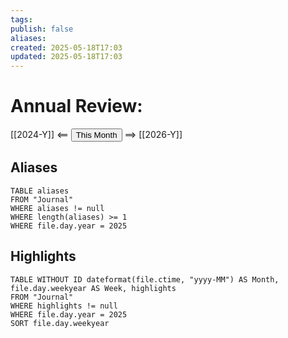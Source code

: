 ```yaml
---
tags: 
publish: false
aliases: 
created: 2025-05-18T17:03
updated: 2025-05-18T17:03
---
```


# Annual Review:

[[2024-Y]] <== <button class='date_button_today'>This Month</button> ==> [[2026-Y]]

## Aliases

```dataview
TABLE aliases
FROM "Journal"
WHERE aliases != null
WHERE length(aliases) >= 1
WHERE file.day.year = 2025
```

## Highlights

```dataview
TABLE WITHOUT ID dateformat(file.ctime, "yyyy-MM") AS Month, file.day.weekyear AS Week, highlights
FROM "Journal"
WHERE highlights != null
WHERE file.day.year = 2025
SORT file.day.weekyear
```

